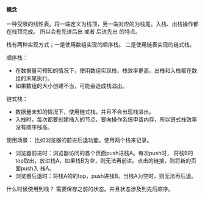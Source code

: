 
#### 概念 ####
一种受限的线性表。将一端定义为栈顶，另一端对应的为栈尾。入栈、出栈操作都在栈顶完成。
所以会有先进后出 或者 后进先出 的特点。

栈有两种实现方式；一是使用数组实现的顺序栈。 二是使用链表实现的链式栈。

顺序栈：
* 在数据量可预知的情况下，使用数组实现栈，栈效率更高。出栈和入栈都在数组的末尾执行。
* 如果数组的大小创建不当，可能会造成栈溢出。

链式栈：
* 数据量未知的情况下，使用链式栈。并且不会出现栈溢出。
* 入栈时，每次都要创建插入的节点，要向操作系统申请内存，所以链式栈效率没有顺序栈高。

使用场景：
比如浏览器的前进后退功能。使用两个栈来记录。
* 浏览器前进时：浏览器访问的首个页面push进栈A。每次push时，
将栈B的top取出，放进栈A，如果栈B为空，则无法再前进。点击的链接，则将新的页面push入
栈A。
* 浏览器后退时：将栈A的的top，push进栈B。当栈A为空时，则无法再后退。

什么时候使用到栈？
需要保存之前的状态。并且状态涉及到先后顺序。

